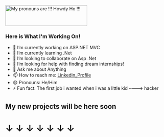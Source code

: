 <a href="https://pronouns.vercel.app" title="Add pronouns to your own profile">
  <img src="https://pronouns.vercel.app/he/him?gradient=grapefruit%20sunset" width="256" height="64" alt="My pronouns are !!! Howdy Ho !!!">
</a>

### Here is What I'm Working On!

- 🔭 I’m currently working on ASP.NET MVC
- 🌱 I’m currently learning .Net
- 👯 I’m looking to collaborate on Asp .Net
- 🤔 I’m looking for help with finding dream internships!
- 💬 Ask me about Anything
- 📫 How to reach me: [Linkedin_Profile](https://www.linkedin.com/in/danielvaskevic)
- 😄 Pronouns: He/Him
- ⚡ Fun fact: The first job i wanted when i was a little kid ----> hacker


## My new projects will be here soon
# &#8595; &#8595; &#8595; &#8595; &#8595; &#8595; &#8595;
